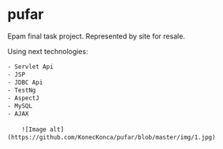 # pufar
Epam final task project. Represented by site for resale. 

Using next technologies:

    - Servlet Api
    - JSP
    - JDBC Api
    - TestNg
    - AspectJ
    - MySQL
    - AJAX
      
        ![Image alt](https://github.com/KonecKonca/pufar/blob/master/img/1.jpg)
